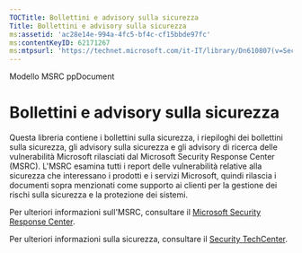 ```yaml
---
TOCTitle: Bollettini e advisory sulla sicurezza
Title: Bollettini e advisory sulla sicurezza
ms:assetid: 'ac28e14e-994a-4fc5-bf4c-cf15bbde97fc'
ms:contentKeyID: 62171267
ms:mtpsurl: 'https://technet.microsoft.com/it-IT/library/Dn610807(v=Security.10)'
---
```


Modello MSRC ppDocument

Bollettini e advisory sulla sicurezza
=====================================

Questa libreria contiene i bollettini sulla sicurezza, i riepiloghi dei bollettini sulla sicurezza, gli advisory sulla sicurezza e gli advisory di ricerca delle vulnerabilità Microsoft rilasciati dal Microsoft Security Response Center (MSRC). L'MSRC esamina tutti i report delle vulnerabilità relative alla sicurezza che interessano i prodotti e i servizi Microsoft, quindi rilascia i documenti sopra menzionati come supporto ai clienti per la gestione dei rischi sulla sicurezza e la protezione dei sistemi.

Per ulteriori informazioni sull'MSRC, consultare il [Microsoft Security Response Center](http://technet.microsoft.com/security/dn440717).

Per ulteriori informazioni sulla sicurezza, consultare il [Security TechCenter](http://technet.microsoft.com/security).
